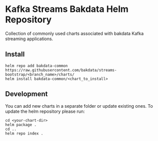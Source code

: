 # Kafka Streams Bakdata Helm Repository

Collection of commonly used charts associated with bakdata Kafka streaming applications.

## Install

```
helm repo add bakdata-common https://raw.githubusercontent.com/bakdata/streams-bootstrap/<branch_name>/charts/
helm install bakdata-common/<chart_to_install>
```

## Development

You can add new charts in a separate folder or update existing ones. To update the helm repository please run:

```
cd <your-chart-dir>
helm package .
cd ..
helm repo index .
```
